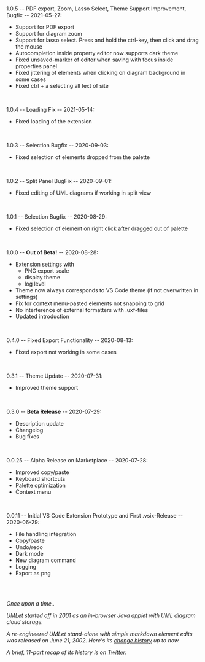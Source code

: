 <br/>

1.0.5 -- PDF export, Zoom, Lasso Select, Theme Support Improvement, Bugfix -- 2021-05-27:
* Support for PDF export
* Support for diagram zoom
* Support for lasso select. Press and hold the ctrl-key, then click and drag the mouse
* Autocompletion inside property editor now supports dark theme
* Fixed unsaved-marker of editor when saving with focus inside properties panel
* Fixed jittering of elements when clicking on diagram background in some cases
* Fixed ctrl + a selecting all text of site

<br/>

1.0.4 -- Loading Fix -- 2021-05-14:
* Fixed loading of the extension

<br/>

1.0.3 -- Selection Bugfix -- 2020-09-03:
* Fixed selection of elements dropped from the palette

<br/>

1.0.2 -- Split Panel BugFix -- 2020-09-01:
* Fixed editing of UML diagrams if working in split view

<br/>

1.0.1 -- Selection Bugfix -- 2020-08-29:
* Fixed selection of element on right click after dragged out of palette

<br/>

1.0.0 -- **Out of Beta!** -- 2020-08-28:
* Extension settings with
    * PNG export scale
    * display theme
    * log level
* Theme now always corresponds to VS Code theme (if not overwritten in settings)
* Fix for context menu-pasted elements not snapping to grid
* No interference of external formatters with .uxf-files
* Updated introduction

<br/>

0.4.0 -- Fixed Export Functionality -- 2020-08-13:
* Fixed export not working in some cases

<br/>

0.3.1 -- Theme Update -- 2020-07-31:
* Improved theme support

<br/>

0.3.0 -- **Beta Release** -- 2020-07-29:
* Description update
* Changelog
* Bug fixes

<br/>

0.0.25 -- Alpha Release on Marketplace -- 2020-07-28:
* Improved copy/paste
* Keyboard shortcuts
* Palette optimization
* Context menu

<br/>

0.0.11 -- Initial VS Code Extension Prototype and First .vsix-Release -- 2020-06-29:
* File handling integration
* Copy/paste
* Undo/redo
* Dark mode
* New diagram command
* Logging
* Export as png

<br/>
<br/>


*Once upon a time..*

*UMLet started off in 2001 as an in-browser Java applet with UML diagram cloud storage.*

*A re-engineered UMLet stand-alone with simple markdown element edits was released on June 21, 2002. Here's its [change history](https://www.umlet.com/changes.htm) up to now.*

*A brief, 11-part recap of its history is on [Twitter](https://twitter.com/twumlet/status/1289543897417318400).*